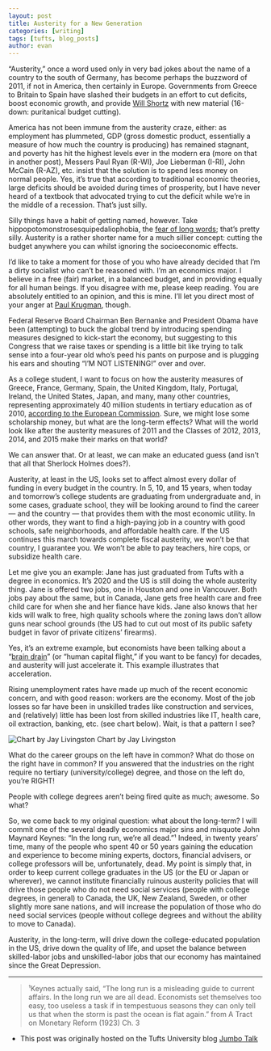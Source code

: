 ```yaml
---
layout: post
title: Austerity for a New Generation
categories: [writing]
tags: [tufts, blog_posts]
author: evan
---
```

“Austerity,” once a word used only in very bad jokes about the name of a country to the south of Germany, has become perhaps the buzzword of 2011, if not in America, then certainly in Europe.  Governments from Greece to Britain to Spain have slashed their budgets in an effort to cut deficits, boost economic growth, and provide [Will Shortz](https://en.wikipedia.org/wiki/Will_Shortz) with new material (16-down: puritanical budget cutting).

America has not been immune from the austerity craze, either:  as employment has plummeted, GDP (gross domestic product, essentially a measure of how much the country is producing) has remained stagnant, and poverty has hit the highest levels ever in the modern era (more on that in another post), Messers Paul Ryan (R-WI), Joe Lieberman (I-RI), John McCain (R-AZ), etc. insist that the solution is to spend less money on normal people.  Yes, it’s true that according to traditional economic theories, large deficits should be avoided during times of prosperity, but I have never heard of a textbook that advocated trying to cut the deficit while we’re in the middle of a recession.  That’s just silly.

Silly things have a habit of getting named, however.  Take hippopotomonstrosesquipedaliophobia, the [fear of long words](https://en.wiktionary.org/wiki/hippopotomonstrosesquipedaliophobia); that’s pretty silly.  Austerity is a rather shorter name for a much sillier concept: cutting the budget anywhere you can whilst ignoring the socioeconomic effects.

I’d like to take a moment for those of you who have already decided that I’m a dirty socialist who can’t be reasoned with.  I’m an economics major.  I believe in a free (fair) market, in a balanced budget, and in providing equally for all human beings.  If you disagree with me, please keep reading.  You are absolutely entitled to an opinion, and this is mine.  I’ll let you direct most of your anger at [Paul Krugman](https://krugman.blogs.nytimes.com/2011/09/18/ive-never-actually-seen-the-resemblance/), though.

Federal Reserve Board Chairman Ben Bernanke and President Obama have been (attempting) to buck the global trend by introducing spending measures designed to kick-start the economy, but suggesting to this Congress that we raise taxes or spending is a little bit like trying to talk sense into a four-year old who’s peed his pants on purpose and is plugging his ears and shouting “I’M NOT LISTENING!” over and over.

As a college student, I want to focus on how the austerity measures of Greece, France, Germany, Spain, the United Kingdom, Italy, Portugal, Ireland, the United States, Japan, and many, many other countries, representing approximately 40 million students in tertiary education as of 2010, [according to the European Commission](http://ec.europa.eu/eurostat/portal/page/portal/education/data/main_tables).  Sure, we might lose some scholarship money, but what are the long-term effects?  What will the world look like after the austerity measures of 2011 and the Classes of 2012, 2013, 2014, and 2015 make their marks on that world?

We can answer that. Or at least, we can make an educated guess (and isn’t that all that Sherlock Holmes does?).

Austerity, at least in the US, looks set to affect almost every dollar of funding in every budget in the country.  In 5, 10, and 15 years, when today and tomorrow’s college students are graduating from undergraduate and, in some cases, graduate school, they will be looking around to find the career — and the country — that provides them with the most economic utility.  In other words, they want to find a high-paying job in a country with good schools, safe neighborhoods, and affordable health care.  If the US continues this march towards complete fiscal austerity, we won’t be that country, I guarantee you.  We won’t be able to pay teachers, hire cops, or subsidize health care.

Let me give you an example: Jane has just graduated from Tufts with a degree in economics.  It’s 2020 and the US is still doing the whole austerity thing.  Jane is offered two jobs, one in Houston and one in Vancouver.  Both jobs pay about the same, but in Canada, Jane gets free health care and free child care for when she and her fiance have kids.  Jane also knows that her kids will walk to free, high quality schools where the zoning laws don’t allow guns near school grounds (the US had to cut out most of its public safety budget in favor of private citizens’ firearms).

Yes, it’s an extreme example, but economists have been talking about a “[brain drain](https://en.wikipedia.org/wiki/Human_capital_flight)” (or “human capital flight,” if you want to be fancy) for decades, and austerity will just accelerate it.  This example illustrates that acceleration.

Rising unemployment rates have made up much of the recent economic concern, and with good reason: workers are the economy.  Most of the job losses so far have been in unskilled trades like construction and services, and (relatively) little has been lost from skilled industries like IT, health care, oil extraction, banking, etc. (see chart below).
Wait, is that a pattern I see?

![Chart by Jay Livingston](https://4.bp.blogspot.com/-FNF3Vm8iaec/TmQedAxpLlI/AAAAAAAACwk/X8e8cGUKmKY/s1600/00+Unem+x+Sector.jpg)
Chart by Jay Livingston

What do the career groups on the left have in common?  What do those on the right have in common?  If you answered that the industries on the right require no tertiary (university/college) degree, and those on the left do, you’re RIGHT!

People with college degrees aren’t being fired quite as much; awesome. So what?

So, we come back to my original question: what about the long-term?  I will commit one of the several deadly economics major sins and misquote John Maynard Keynes: “In the long run, we’re all dead.”¹  Indeed, in twenty years’ time, many of the people who spent 40 or 50 years gaining the education and experience to become mining experts, doctors, financial advisers, or college professors will be, unfortunately, dead.  My point is simply that, in order to keep current college graduates in the US (or the EU or Japan or wherever), we cannot institute financially ruinous austerity policies that will drive those people who do not need social services (people with college degrees, in general) to Canada, the UK, New Zealand, Sweden, or other slightly more sane nations, and will increase the population of those who do need social services (people without college degrees and without the ability to move to Canada).

Austerity, in the long-term, will drive down the college-educated population in the US, drive down the quality of life, and upset the balance between skilled-labor jobs and unskilled-labor jobs that our economy has maintained since the Great Depression.


***
> ¹Keynes actually said, “The long run is a misleading guide to current affairs. In the long run we are all dead. Economists set themselves too easy, too useless a task if in tempestuous seasons they can only tell us that when the storm is past the ocean is flat again.” from A Tract on Monetary Reform (1923) Ch. 3

* This post was originally hosted on the Tufts University blog [Jumbo Talk](http://admissions.tufts.edu/blogs/jumbo-talk/)
